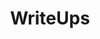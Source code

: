---
title: "WriteUps"
layout: pages
classes: wide
author_profile: true
pagination:
  enabled: true
  collection: 'posts'
  per_page: 5
  sort_field: 'date'
  sort_reverse: true
  category: writeups
  permalink: '/writeups/:num/'
  title: ':title - page :num'
  trail:
    before: 3
    after: 3
---
